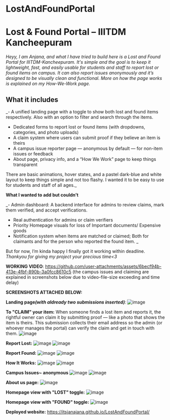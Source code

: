 # LostAndFoundPortal
# Lost & Found Portal – IIITDM Kancheepuram

_Heyy, I am Anjana, and what I have tried to build here is a Lost and Found Portal for IIITDM-Kancheepuram. It's simple and the goal is to keep it lightweight, fast, and easily usable for students and staff to report lost or found items on campus. It can also report issues anonymously and it’s designed to be visually clean and functional. More on how the page works is explained on my How-We-Work page._

## What it includes

_- A unified landing page with a toggle to show both lost and found items respectively. Also with an option to filter and search through the items. 
- Dedicated forms to report lost or found items (with dropdowns, categories, and photo uploads)
- A claim system where users can submit proof if they believe an item is theirs
- A campus issue reporter page — anonymous by default — for non-item issues or feedback
- About page, privacy info, and a “How We Work” page to keep things transparent

There are basic animations, hover states, and a pastel dark-blue and white layout to keep things simple and not too flashy. I wanted it to be easy to use for students and staff of all ages._

**What I wanted to add but couldn’t**

_- Admin dashboard: A backend interface for admins to review claims, mark them verified, and accept verifications.  
- Real authentication for admins or claim verifiers
- Priority Homepage visuals for loss of Important documents/ Expensive goods
- Notification system when items are matched or claimed; Both for claimants and for the person who reported the found item.   _

But for now, I’m kinda happy I finally got it working within deadline. _Thankyou for giving my project your precious time<3_

**WORKING VIDEO**: https://github.com/user-attachments/assets/6becf94b-413e-4fbf-890b-3a0fcc8610c5 (the campus issues and claiming are explained in screenshots below due to video-file-size exceeding and time delay)

**SCREENSHOTS ATTACHED BELOW:** 

**Landing page**_**(with aldready two submissions inserted)**:_
![image](https://github.com/user-attachments/assets/372e0edb-637b-4362-95e9-e16dc2423f83)

**To "CLAIM" your item:**  When someone finds a lost item and reports it, the rightful owner can claim it by submitting proof — like a photo that shows the item is theirs. This submission collects their email address so the admin (or whoever manages the portal) can verify the claim and get in touch with them.
![image](https://github.com/user-attachments/assets/983b6963-c81a-461c-81f1-360362a96319)

**Report Lost:**
![image](https://github.com/user-attachments/assets/90c0b559-3dc4-47d1-9f61-b5c255e7bc7d)
![image](https://github.com/user-attachments/assets/bf5cc1be-ff61-426e-990e-e6af12064f32)

**Report Found:**
![image](https://github.com/user-attachments/assets/01582518-0411-4f84-b857-c81cd16c672f)
![image](https://github.com/user-attachments/assets/f02c3efc-534d-4820-bd3e-e7b4e2c66a72)

**How It Works:**
![image](https://github.com/user-attachments/assets/8a36befe-2fcd-4688-bc9e-0045a87166eb)
![image](https://github.com/user-attachments/assets/a0a033e4-3eb3-472d-bfff-fb89776708b1)

**Campus Issues~ anonymous**
![image](https://github.com/user-attachments/assets/c702a0cf-8f91-45fb-afbd-35a277a2d0c9)
![image](https://github.com/user-attachments/assets/c7740ac3-1030-4083-9c0b-38c8a508d951)


**About us page:**
![image](https://github.com/user-attachments/assets/f878e182-7d64-48e0-9209-025ce3435df4)

**Homepage view with "LOST" toggle:**
![image](https://github.com/user-attachments/assets/a142aeed-d607-4d72-bdcc-cd2dd972a27c)

**Homepage view with "FOUND" toggle:**
![image](https://github.com/user-attachments/assets/439419da-7910-49ed-9c03-bf1c99329344)

**Deployed website:** https://itsjanajana.github.io/LostAndFoundPortal/
